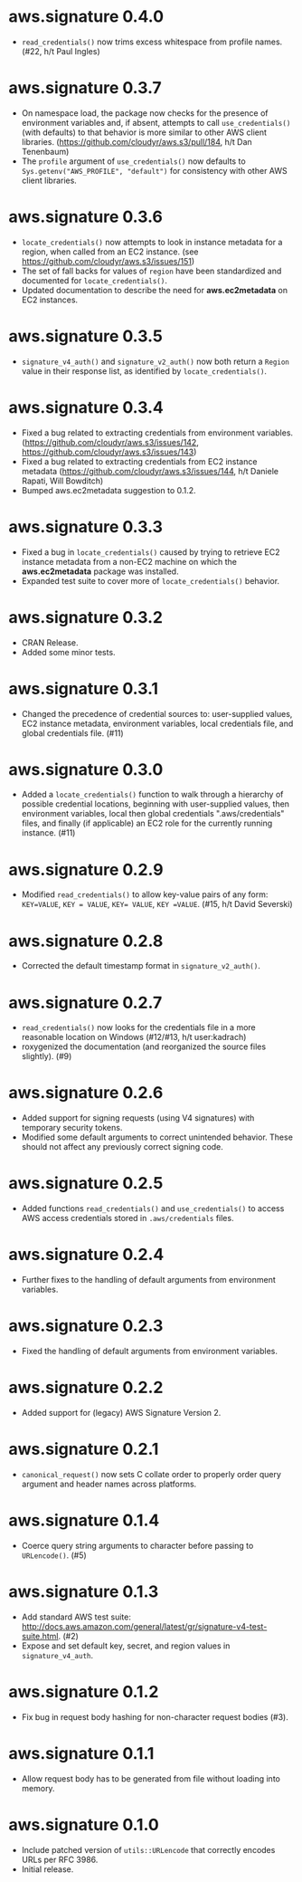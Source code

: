 # aws.signature 0.4.0

* `read_credentials()` now trims excess whitespace from profile names. (#22, h/t Paul Ingles)

# aws.signature 0.3.7

* On namespace load, the package now checks for the presence of environment variables and, if absent, attempts to call `use_credentials()` (with defaults) to that behavior is more similar to other AWS client libraries. (https://github.com/cloudyr/aws.s3/pull/184, h/t Dan Tenenbaum)
* The `profile` argument of `use_credentials()` now defaults to `Sys.getenv("AWS_PROFILE", "default")` for consistency with other AWS client libraries.

# aws.signature 0.3.6

* `locate_credentials()` now attempts to look in instance metadata for a region, when called from an EC2 instance. (see https://github.com/cloudyr/aws.s3/issues/151)
* The set of fall backs for values of `region` have been standardized and documented for `locate_credentials()`.
* Updated documentation to describe the need for **aws.ec2metadata** on EC2 instances.

# aws.signature 0.3.5

* `signature_v4_auth()` and `signature_v2_auth()` now both return a `Region` value in their response list, as identified by `locate_credentials()`.

# aws.signature 0.3.4

* Fixed a bug related to extracting credentials from environment variables. (https://github.com/cloudyr/aws.s3/issues/142, https://github.com/cloudyr/aws.s3/issues/143)
* Fixed a bug related to extracting credentials from EC2 instance metadata (https://github.com/cloudyr/aws.s3/issues/144, h/t Daniele Rapati, Will Bowditch)
* Bumped aws.ec2metadata suggestion to 0.1.2.

# aws.signature 0.3.3

* Fixed a bug in `locate_credentials()` caused by trying to retrieve EC2 instance metadata from a non-EC2 machine on which the **aws.ec2metadata** package was installed.
* Expanded test suite to cover more of `locate_credentials()` behavior.

# aws.signature 0.3.2

* CRAN Release.
* Added some minor tests.

# aws.signature 0.3.1

* Changed the precedence of credential sources to: user-supplied values, EC2 instance metadata, environment variables, local credentials file, and global credentials file. (#11)

# aws.signature 0.3.0

* Added a `locate_credentials()` function to walk through a hierarchy of possible credential locations, beginning with user-supplied values, then environment variables, local then global credentials ".aws/credentials" files, and finally (if applicable) an EC2 role for the currently running instance. (#11)

# aws.signature 0.2.9

* Modified `read_credentials()` to allow key-value pairs of any form: `KEY=VALUE`, `KEY = VALUE`, `KEY= VALUE`, `KEY =VALUE`. (#15, h/t David Severski)

# aws.signature 0.2.8

* Corrected the default timestamp format in `signature_v2_auth()`.

# aws.signature 0.2.7

* `read_credentials()` now looks for the credentials file in a more reasonable location on Windows (#12/#13, h/t user:kadrach)
* roxygenized the documentation (and reorganized the source files slightly). (#9)

# aws.signature 0.2.6

* Added support for signing requests (using V4 signatures) with temporary security tokens.
* Modified some default arguments to correct unintended behavior. These should not affect any previously correct signing code.

# aws.signature 0.2.5

* Added functions `read_credentials()` and `use_credentials()` to access AWS access credentials stored in `.aws/credentials` files.

# aws.signature 0.2.4

* Further fixes to the handling of default arguments from environment variables.

# aws.signature 0.2.3

* Fixed the handling of default arguments from environment variables.

# aws.signature 0.2.2

* Added support for (legacy) AWS Signature Version 2.

# aws.signature 0.2.1

* `canonical_request()` now sets C collate order to properly order query argument and header names across platforms.

# aws.signature 0.1.4

* Coerce query string arguments to character before passing to `URLencode()`. (#5)

# aws.signature 0.1.3

* Add standard AWS test suite: http://docs.aws.amazon.com/general/latest/gr/signature-v4-test-suite.html. (#2)
* Expose and set default key, secret, and region values in `signature_v4_auth`.

# aws.signature 0.1.2

* Fix bug in request body hashing for non-character request bodies (#3).

# aws.signature 0.1.1

* Allow request body has to be generated from file without loading into memory.

# aws.signature 0.1.0

* Include patched version of `utils::URLencode` that correctly encodes URLs per RFC 3986.
* Initial release.
